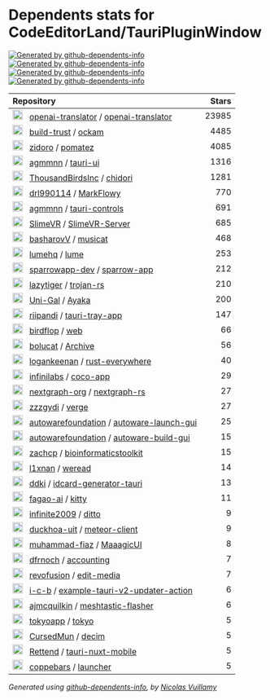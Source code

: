 # Dependents stats for CodeEditorLand/TauriPluginWindow

[![Generated by github-dependents-info](https://img.shields.io/static/v1?label=Used%20by&message=58&color=informational&logo=slickpic)](https://github.com/CodeEditorLand/TauriPluginWindow/network/dependents)
[![Generated by github-dependents-info](https://img.shields.io/static/v1?label=Used%20by%20(public)&message=58&color=informational&logo=slickpic)](https://github.com/CodeEditorLand/TauriPluginWindow/network/dependents)
[![Generated by github-dependents-info](https://img.shields.io/static/v1?label=Used%20by%20(private)&message=-58&color=informational&logo=slickpic)](https://github.com/CodeEditorLand/TauriPluginWindow/network/dependents)
[![Generated by github-dependents-info](https://img.shields.io/static/v1?label=Used%20by%20(stars)&message=4097&color=informational&logo=slickpic)](https://github.com/CodeEditorLand/TauriPluginWindow/network/dependents)

| Repository | Stars  |
| :--------  | -----: |
|<img class="avatar mr-2" src="https://avatars.githubusercontent.com/u/133774696?s=40&v=4" width="20" height="20" alt="">  &nbsp; [openai-translator](https://github.com/openai-translator) / [openai-translator](https://github.com/openai-translator/openai-translator) | 23985 |
|<img class="avatar mr-2" src="https://avatars.githubusercontent.com/u/34258839?s=40&v=4" width="20" height="20" alt="">  &nbsp; [build-trust](https://github.com/build-trust) / [ockam](https://github.com/build-trust/ockam) | 4485 |
|<img class="avatar mr-2" src="https://avatars.githubusercontent.com/u/132321007?s=40&v=4" width="20" height="20" alt="">  &nbsp; [zidoro](https://github.com/zidoro) / [pomatez](https://github.com/zidoro/pomatez) | 4085 |
|<img class="avatar mr-2" src="https://avatars.githubusercontent.com/u/16024979?s=40&v=4" width="20" height="20" alt="">  &nbsp; [agmmnn](https://github.com/agmmnn) / [tauri-ui](https://github.com/agmmnn/tauri-ui) | 1316 |
|<img class="avatar mr-2" src="https://avatars.githubusercontent.com/u/132998066?s=40&v=4" width="20" height="20" alt="">  &nbsp; [ThousandBirdsInc](https://github.com/ThousandBirdsInc) / [chidori](https://github.com/ThousandBirdsInc/chidori) | 1281 |
|<img class="avatar mr-2" src="https://avatars.githubusercontent.com/u/48054715?s=40&v=4" width="20" height="20" alt="">  &nbsp; [drl990114](https://github.com/drl990114) / [MarkFlowy](https://github.com/drl990114/MarkFlowy) | 770 |
|<img class="avatar mr-2" src="https://avatars.githubusercontent.com/u/16024979?s=40&v=4" width="20" height="20" alt="">  &nbsp; [agmmnn](https://github.com/agmmnn) / [tauri-controls](https://github.com/agmmnn/tauri-controls) | 691 |
|<img class="avatar mr-2" src="https://avatars.githubusercontent.com/u/78072904?s=40&v=4" width="20" height="20" alt="">  &nbsp; [SlimeVR](https://github.com/SlimeVR) / [SlimeVR-Server](https://github.com/SlimeVR/SlimeVR-Server) | 685 |
|<img class="avatar mr-2" src="https://avatars.githubusercontent.com/u/8410950?s=40&v=4" width="20" height="20" alt="">  &nbsp; [basharovV](https://github.com/basharovV) / [musicat](https://github.com/basharovV/musicat) | 468 |
|<img class="avatar mr-2" src="https://avatars.githubusercontent.com/u/131227273?s=40&v=4" width="20" height="20" alt="">  &nbsp; [lumehq](https://github.com/lumehq) / [lume](https://github.com/lumehq/lume) | 253 |
|<img class="avatar mr-2" src="https://avatars.githubusercontent.com/u/152477356?s=40&v=4" width="20" height="20" alt="">  &nbsp; [sparrowapp-dev](https://github.com/sparrowapp-dev) / [sparrow-app](https://github.com/sparrowapp-dev/sparrow-app) | 212 |
|<img class="avatar mr-2" src="https://avatars.githubusercontent.com/u/1240828?s=40&v=4" width="20" height="20" alt="">  &nbsp; [lazytiger](https://github.com/lazytiger) / [trojan-rs](https://github.com/lazytiger/trojan-rs) | 210 |
|<img class="avatar mr-2" src="https://avatars.githubusercontent.com/u/69070757?s=40&v=4" width="20" height="20" alt="">  &nbsp; [Uni-Gal](https://github.com/Uni-Gal) / [Ayaka](https://github.com/Uni-Gal/Ayaka) | 200 |
|<img class="avatar mr-2" src="https://avatars.githubusercontent.com/u/921834?s=40&v=4" width="20" height="20" alt="">  &nbsp; [riipandi](https://github.com/riipandi) / [tauri-tray-app](https://github.com/riipandi/tauri-tray-app) | 147 |
|<img class="avatar mr-2" src="https://avatars.githubusercontent.com/u/133428585?s=40&v=4" width="20" height="20" alt="">  &nbsp; [birdflop](https://github.com/birdflop) / [web](https://github.com/birdflop/web) | 66 |
|<img class="avatar mr-2" src="https://avatars.githubusercontent.com/u/75832646?s=40&v=4" width="20" height="20" alt="">  &nbsp; [bolucat](https://github.com/bolucat) / [Archive](https://github.com/bolucat/Archive) | 56 |
|<img class="avatar mr-2" src="https://avatars.githubusercontent.com/u/2107635?s=40&v=4" width="20" height="20" alt="">  &nbsp; [logankeenan](https://github.com/logankeenan) / [rust-everywhere](https://github.com/logankeenan/rust-everywhere) | 40 |
|<img class="avatar mr-2" src="https://avatars.githubusercontent.com/u/76980829?s=40&v=4" width="20" height="20" alt="">  &nbsp; [infinilabs](https://github.com/infinilabs) / [coco-app](https://github.com/infinilabs/coco-app) | 29 |
|<img class="avatar mr-2" src="https://avatars.githubusercontent.com/u/99098243?s=40&v=4" width="20" height="20" alt="">  &nbsp; [nextgraph-org](https://github.com/nextgraph-org) / [nextgraph-rs](https://github.com/nextgraph-org/nextgraph-rs) | 27 |
|<img class="avatar mr-2" src="https://avatars.githubusercontent.com/u/27361820?s=40&v=4" width="20" height="20" alt="">  &nbsp; [zzzgydi](https://github.com/zzzgydi) / [verge](https://github.com/zzzgydi/verge) | 27 |
|<img class="avatar mr-2" src="https://avatars.githubusercontent.com/u/48420599?s=40&v=4" width="20" height="20" alt="">  &nbsp; [autowarefoundation](https://github.com/autowarefoundation) / [autoware-launch-gui](https://github.com/autowarefoundation/autoware-launch-gui) | 25 |
|<img class="avatar mr-2" src="https://avatars.githubusercontent.com/u/48420599?s=40&v=4" width="20" height="20" alt="">  &nbsp; [autowarefoundation](https://github.com/autowarefoundation) / [autoware-build-gui](https://github.com/autowarefoundation/autoware-build-gui) | 15 |
|<img class="avatar mr-2" src="https://avatars.githubusercontent.com/u/1260667?s=40&v=4" width="20" height="20" alt="">  &nbsp; [zachcp](https://github.com/zachcp) / [bioinformaticstoolkit](https://github.com/zachcp/bioinformaticstoolkit) | 15 |
|<img class="avatar mr-2" src="https://avatars.githubusercontent.com/u/6105390?s=40&v=4" width="20" height="20" alt="">  &nbsp; [l1xnan](https://github.com/l1xnan) / [weread](https://github.com/l1xnan/weread) | 14 |
|<img class="avatar mr-2" src="https://avatars.githubusercontent.com/u/15810728?s=40&v=4" width="20" height="20" alt="">  &nbsp; [ddki](https://github.com/ddki) / [idcard-generator-tauri](https://github.com/ddki/idcard-generator-tauri) | 13 |
|<img class="avatar mr-2" src="https://avatars.githubusercontent.com/u/124259857?s=40&v=4" width="20" height="20" alt="">  &nbsp; [fagao-ai](https://github.com/fagao-ai) / [kitty](https://github.com/fagao-ai/kitty) | 11 |
|<img class="avatar mr-2" src="https://avatars.githubusercontent.com/u/7964451?s=40&v=4" width="20" height="20" alt="">  &nbsp; [infinite2009](https://github.com/infinite2009) / [ditto](https://github.com/infinite2009/ditto) | 9 |
|<img class="avatar mr-2" src="https://avatars.githubusercontent.com/u/54369632?s=40&v=4" width="20" height="20" alt="">  &nbsp; [duckhoa-uit](https://github.com/duckhoa-uit) / [meteor-client](https://github.com/duckhoa-uit/meteor-client) | 9 |
|<img class="avatar mr-2" src="https://avatars.githubusercontent.com/u/75434191?s=40&v=4" width="20" height="20" alt="">  &nbsp; [muhammad-fiaz](https://github.com/muhammad-fiaz) / [MaaagicUI](https://github.com/muhammad-fiaz/MaaagicUI) | 8 |
|<img class="avatar mr-2" src="https://avatars.githubusercontent.com/u/67194087?s=40&v=4" width="20" height="20" alt="">  &nbsp; [dfrnoch](https://github.com/dfrnoch) / [accounting](https://github.com/dfrnoch/accounting) | 7 |
|<img class="avatar mr-2" src="https://avatars.githubusercontent.com/u/138184593?s=40&v=4" width="20" height="20" alt="">  &nbsp; [revofusion](https://github.com/revofusion) / [edit-media](https://github.com/revofusion/edit-media) | 7 |
|<img class="avatar mr-2" src="https://avatars.githubusercontent.com/u/133848861?s=40&v=4" width="20" height="20" alt="">  &nbsp; [i-c-b](https://github.com/i-c-b) / [example-tauri-v2-updater-action](https://github.com/i-c-b/example-tauri-v2-updater-action) | 6 |
|<img class="avatar mr-2" src="https://avatars.githubusercontent.com/u/46639306?s=40&v=4" width="20" height="20" alt="">  &nbsp; [ajmcquilkin](https://github.com/ajmcquilkin) / [meshtastic-flasher](https://github.com/ajmcquilkin/meshtastic-flasher) | 6 |
|<img class="avatar mr-2" src="https://avatars.githubusercontent.com/u/164077449?s=40&v=4" width="20" height="20" alt="">  &nbsp; [tokyoapp](https://github.com/tokyoapp) / [tokyo](https://github.com/tokyoapp/tokyo) | 5 |
|<img class="avatar mr-2" src="https://avatars.githubusercontent.com/u/46638125?s=40&v=4" width="20" height="20" alt="">  &nbsp; [CursedMun](https://github.com/CursedMun) / [decim](https://github.com/CursedMun/decim) | 5 |
|<img class="avatar mr-2" src="https://avatars.githubusercontent.com/u/36823200?s=40&v=4" width="20" height="20" alt="">  &nbsp; [Rettend](https://github.com/Rettend) / [tauri-nuxt-mobile](https://github.com/Rettend/tauri-nuxt-mobile) | 5 |
|<img class="avatar mr-2" src="https://avatars.githubusercontent.com/u/149591397?s=40&v=4" width="20" height="20" alt="">  &nbsp; [coppebars](https://github.com/coppebars) / [launcher](https://github.com/coppebars/launcher) | 5 |

_Generated using [github-dependents-info](https://github.com/nvuillam/github-dependents-info), by [Nicolas Vuillamy](https://github.com/nvuillam)_